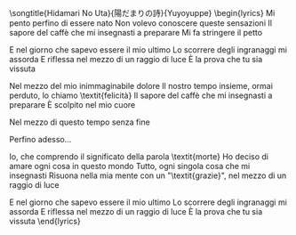 \songtitle{Hidamari No Uta}{陽だまりの詩}{Yuyoyuppe}
\begin{lyrics}
Mi pento perfino di essere nato
Non volevo conoscere queste sensazioni
Il sapore del caffè che mi insegnasti a preparare
Mi fa stringere il petto

E nel giorno che sapevo essere il mio ultimo
Lo scorrere degli ingranaggi mi assorda
E riflessa nel mezzo di un raggio di luce
È la prova che tu sia vissuta

Nel mezzo del mio inimmaginabile dolore
Il nostro tempo insieme, ormai perduto, lo chiamo \textit{felicità}
Il sapore del caffè che mi insegnasti a preparare
È scolpito nel mio cuore

Nel mezzo di questo tempo senza fine

Perfino adesso...

Io, che comprendo il significato della parola \textit{morte}
Ho deciso di amare ogni cosa in questo mondo
Tutto, ogni singola cosa che mi insegnasti
Risuona nella mia mente con un "\textit{grazie}", nel mezzo di un raggio di luce

E nel giorno che sapevo essere il mio ultimo
Lo scorrere degli ingranaggi mi assorda
E riflessa nel mezzo di un raggio di luce
È la prova che tu sia vissuta
\end{lyrics}
